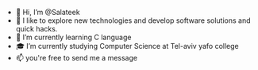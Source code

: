 - 👋 Hi, I’m @Salateek
- 👀 I like to explore new technologies and develop software solutions and quick hacks.
- 🌱 I’m currently learning C language
- 🎓 I’m currently studying Computer Science at Tel-aviv yafo college
- 📫 you're free to send me a message

<!---
Salateek/Salateek is a ✨ special ✨ repository because its `README.md` (this file) appears on your GitHub profile.
You can click the Preview link to take a look at your changes.
--->
